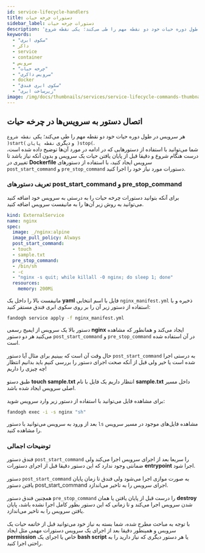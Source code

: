 ```yaml
---
id: service-lifecycle-handlers
title: دستورات چرخه حیات
sidebar_label: دستورات چرخه حیات
description: 'هر سرویس در طول دوره حیات خود دو نقطه مهم را طی می‌کند؛ یکی نقطه شروع (start)  و دیگری نقطه پایان (stop). شما می‌توانید با استفاده از دستورهایی که در ادامه در مورد آن‌ها توضیح داده‌ شده است، درست هنگام شروع و دقیقا قبل از پایان یافتن حیات یک سرویس.'
keywords:
  - "سکوی ابری"
  - داکر
  - service
  - container
  - سرویس
  - "چرخه حیات"
  - "سرویس داکری"
  - docker
  - "سکوی ابری فندق"
  - "زیرساخت ابری"
image: /img/docs/thumbnails/services/service-lifecycle-commands-thumbnail.png
---
```


## اتصال دستور به سرویس‌ها در چرخه‌ حیات

هر سرویس در طول دوره حیات خود دو نقطه مهم را طی می‌کند؛ یکی `نقطه شروع )start(`  و دیگری `نقطه پایان )stop(`.<br/>
شما می‌توانید با استفاده از دستورهایی که در ادامه در مورد آن‌ها توضیح داده‌ شده است، درست هنگام شروع و دقیقا قبل از پایان یافتن حیات یک سرویس و بدون آنکه نیاز باشد تا تغییری در **Dockerfile** سرویس ایجاد کنید، با استفاده از دستورهای `post_start_command` و `pre_stop_command` دستورات مورد نیاز خود را اجرا کنید.

### تعریف دستورهای post_start_command و pre_stop_command
برای آنکه بتوانید دستورات چرخه حیات را به درستی به سرویس خود اضافه‌ کنید می‌توانید به روش زیر آن‌ها را به مانیفست سرویس اضافه کنید.

```yaml title="deployment_manifest.yml"
kind: ExternalService
name: nginx
spec:
  image: _/nginx:alpine
  image_pull_policy: Always
  post_start_command:
  - touch
  - sample.txt
  pre_stop_command:
  - /bin/sh
  - -c
  - "nginx -s quit; while killall -0 nginx; do sleep 1; done"
  resources:
    memory: 200Mi
```
مانیفست بالا را داخل یک **yaml** فایل با اسم انتخابی `nginx_manifest.yml` ذخیره و با استفاده از دستور زیر آن را بر روی سکوی ابری فندق مستقر کنید:
```bash
fandogh service apply -f nginx_manifest.yml
```
دستور بالا یک سرویس از ایمیج رسمی **nginx** ایجاد می‌کند و همانطور که مشاهده می‌کنید هر دو دستور `post_start_command` و `pre_stop_command` در آن استفاده شده است.<br/><br/>
حال وقت آن است که ببینیم برای مثال آیا دستور `post_start_command` به درستی اجرا شده است یا خیر ولی قبل از آنکه صحت اجرای دستور را بررسی کنیم باید بدانیم انتظار چه چیزی را داریم!<br/><br/>
طبق دستو **touch  sample.txt** انتظار داریم یک فایل با نام **sample.txt** داخل مسیر اصلی سرویس ایجاد شده باشد.<br/><br/>
برای مشاهده فایل می‌توانید با استفاده از دستور زیر وارد سرویس شوید:
```bash
fandogh exec -i -s nginx "sh"
```
بعد از ورود به سرویس می‌توانید با دستور `ls` مشاهده فایل‌های موجود در مسیر سرویس را مشاهده کنید.
### توضیحات اجمالی
فندق دستور `post_start_command` را سریعا بعد از اجرای سرویس اجرا می‌کند ولی ضمانتی وجود ندارد که این دستور دقیقا قبل از اجرای دستورات **entrypoint** اجرا شود.<br/><br/>
دستور `post_start_command` به صورت موازی اجرا می‌شود ولی فندق تا زمان پایان یافتن دستور post_start_command اجرای سرویس را به تاخیر می‌اندازد.<br/><br/>
همچنین فندق دستور `pre_stop_command` را درست قبل از پایان یافتن یا همان **destroy** شدن سرویس اجرا می‌کند و تا زمانی که این دستور بطور کامل اجرا نشده باشد، پایان یافتن سرویس را به تاخیر می‌اندازد.<br/><br/>
با توجه به مباحث مطرح شده، شما بسته به نیاز خود می‌توانید قبل از خاتمه حیات یک سرویس و همینطور دقیقا بعد از اجرای یک سرویس دستورات مهمی مثل ایجاد **permission** خاص یا اجرای یک **bash script** یا هر دستور دیگری که نیاز دارید را به راحتی اجرا کنید.